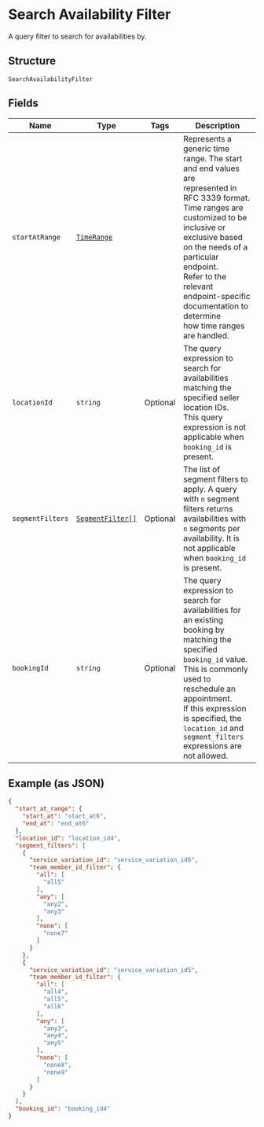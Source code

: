 
# Search Availability Filter

A query filter to search for availabilities by.

## Structure

`SearchAvailabilityFilter`

## Fields

| Name | Type | Tags | Description |
|  --- | --- | --- | --- |
| `startAtRange` | [`TimeRange`](/doc/models/time-range.md) |  | Represents a generic time range. The start and end values are<br>represented in RFC 3339 format. Time ranges are customized to be<br>inclusive or exclusive based on the needs of a particular endpoint.<br>Refer to the relevant endpoint-specific documentation to determine<br>how time ranges are handled. |
| `locationId` | `string` | Optional | The query expression to search for availabilities matching the specified seller location IDs.<br>This query expression is not applicable when `booking_id` is present. |
| `segmentFilters` | [`SegmentFilter[]`](/doc/models/segment-filter.md) | Optional | The list of segment filters to apply. A query with `n` segment filters returns availabilities with `n` segments per<br>availability. It is not applicable when `booking_id` is present. |
| `bookingId` | `string` | Optional | The query expression to search for availabilities for an existing booking by matching the specified `booking_id` value.<br>This is commonly used to reschedule an appointment.<br>If this expression is specified, the `location_id` and `segment_filters` expressions are not allowed. |

## Example (as JSON)

```json
{
  "start_at_range": {
    "start_at": "start_at6",
    "end_at": "end_at6"
  },
  "location_id": "location_id4",
  "segment_filters": [
    {
      "service_variation_id": "service_variation_id6",
      "team_member_id_filter": {
        "all": [
          "all5"
        ],
        "any": [
          "any2",
          "any3"
        ],
        "none": [
          "none7"
        ]
      }
    },
    {
      "service_variation_id": "service_variation_id5",
      "team_member_id_filter": {
        "all": [
          "all4",
          "all5",
          "all6"
        ],
        "any": [
          "any3",
          "any4",
          "any5"
        ],
        "none": [
          "none8",
          "none9"
        ]
      }
    }
  ],
  "booking_id": "booking_id4"
}
```

